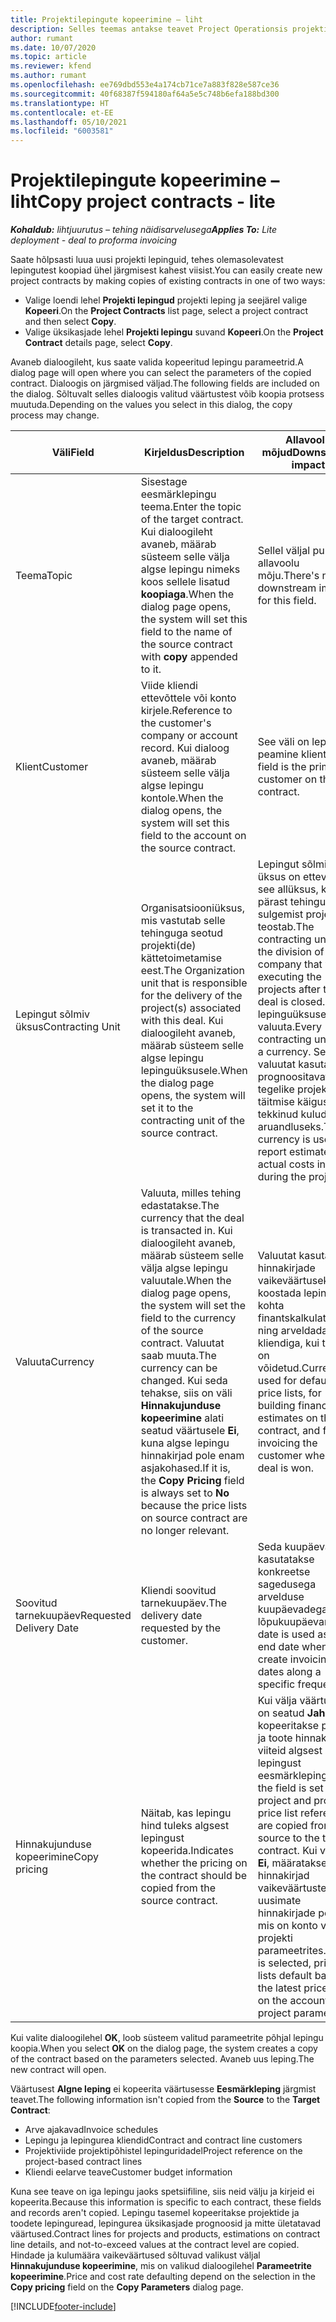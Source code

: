 ```yaml
---
title: Projektilepingute kopeerimine – liht
description: Selles teemas antakse teavet Project Operationsis projekti lepingute kopeerimise kohta.
author: rumant
ms.date: 10/07/2020
ms.topic: article
ms.reviewer: kfend
ms.author: rumant
ms.openlocfilehash: ee769dbd553e4a174cb71ce7a883f828e587ce36
ms.sourcegitcommit: 40f68387f594180af64a5e5c748b6efa188bd300
ms.translationtype: HT
ms.contentlocale: et-EE
ms.lasthandoff: 05/10/2021
ms.locfileid: "6003581"
---
```

# <a name="copy-project-contracts---lite"></a><span data-ttu-id="d3de3-103">Projektilepingute kopeerimine – liht</span><span class="sxs-lookup"><span data-stu-id="d3de3-103">Copy project contracts - lite</span></span>

<span data-ttu-id="d3de3-104">_**Kohaldub:** lihtjuurutus – tehing näidisarvelusega_</span><span class="sxs-lookup"><span data-stu-id="d3de3-104">_**Applies To:** Lite deployment - deal to proforma invoicing_</span></span>

<span data-ttu-id="d3de3-105">Saate hõlpsasti luua uusi projekti lepinguid, tehes olemasolevatest lepingutest koopiad ühel järgmisest kahest viisist.</span><span class="sxs-lookup"><span data-stu-id="d3de3-105">You can easily create new project contracts by making copies of existing contracts in one of two ways:</span></span> 

  - <span data-ttu-id="d3de3-106">Valige loendi lehel **Projekti lepingud** projekti leping ja seejärel valige **Kopeeri**.</span><span class="sxs-lookup"><span data-stu-id="d3de3-106">On the **Project Contracts** list page, select a project contract and then select **Copy**.</span></span>
  - <span data-ttu-id="d3de3-107">Valige üksikasjade lehel **Projekti lepingu** suvand **Kopeeri**.</span><span class="sxs-lookup"><span data-stu-id="d3de3-107">On the **Project Contract** details page, select **Copy**.</span></span>

<span data-ttu-id="d3de3-108">Avaneb dialoogileht, kus saate valida kopeeritud lepingu parameetrid.</span><span class="sxs-lookup"><span data-stu-id="d3de3-108">A dialog page will open where you can select the parameters of the copied contract.</span></span> <span data-ttu-id="d3de3-109">Dialoogis on järgmised väljad.</span><span class="sxs-lookup"><span data-stu-id="d3de3-109">The following fields are included on the dialog.</span></span> <span data-ttu-id="d3de3-110">Sõltuvalt selles dialoogis valitud väärtustest võib koopia protsess muutuda.</span><span class="sxs-lookup"><span data-stu-id="d3de3-110">Depending on the values you select in this dialog, the copy process may change.</span></span>

| <span data-ttu-id="d3de3-111">**Väli**</span><span class="sxs-lookup"><span data-stu-id="d3de3-111">**Field**</span></span> | <span data-ttu-id="d3de3-112">**Kirjeldus**</span><span class="sxs-lookup"><span data-stu-id="d3de3-112">**Description**</span></span> | <span data-ttu-id="d3de3-113">**Allavoolu mõjud**</span><span class="sxs-lookup"><span data-stu-id="d3de3-113">**Downstream impact**</span></span> |
| --- | --- | --- |
| <span data-ttu-id="d3de3-114">Teema</span><span class="sxs-lookup"><span data-stu-id="d3de3-114">Topic</span></span> | <span data-ttu-id="d3de3-115">Sisestage eesmärklepingu teema.</span><span class="sxs-lookup"><span data-stu-id="d3de3-115">Enter the topic of the target contract.</span></span> <span data-ttu-id="d3de3-116">Kui dialoogileht avaneb, määrab süsteem selle välja algse lepingu nimeks koos sellele lisatud **koopiaga**.</span><span class="sxs-lookup"><span data-stu-id="d3de3-116">When the dialog page opens, the system will set this field to the name of the source contract with **copy** appended to it.</span></span> | <span data-ttu-id="d3de3-117">Sellel väljal puudub allavoolu mõju.</span><span class="sxs-lookup"><span data-stu-id="d3de3-117">There's no downstream impact for this field.</span></span> |
| <span data-ttu-id="d3de3-118">Klient</span><span class="sxs-lookup"><span data-stu-id="d3de3-118">Customer</span></span> | <span data-ttu-id="d3de3-119">Viide kliendi ettevõttele või konto kirjele.</span><span class="sxs-lookup"><span data-stu-id="d3de3-119">Reference to the customer's company or account record.</span></span> <span data-ttu-id="d3de3-120">Kui dialoog avaneb, määrab süsteem selle välja algse lepingu kontole.</span><span class="sxs-lookup"><span data-stu-id="d3de3-120">When the dialog opens, the system will set this field to the account on the source contract.</span></span> | <span data-ttu-id="d3de3-121">See väli on lepingu peamine klient.</span><span class="sxs-lookup"><span data-stu-id="d3de3-121">This field is the primary customer on the contract.</span></span> |
| <span data-ttu-id="d3de3-122">Lepingut sõlmiv üksus</span><span class="sxs-lookup"><span data-stu-id="d3de3-122">Contracting Unit</span></span> | <span data-ttu-id="d3de3-123">Organisatsiooniüksus, mis vastutab selle tehinguga seotud projekti(de) kättetoimetamise eest.</span><span class="sxs-lookup"><span data-stu-id="d3de3-123">The Organization unit that is responsible for the delivery of the project(s) associated with this deal.</span></span> <span data-ttu-id="d3de3-124">Kui dialoogileht avaneb, määrab süsteem selle algse lepingu lepinguüksusele.</span><span class="sxs-lookup"><span data-stu-id="d3de3-124">When the dialog page opens, the system will set it to the contracting unit of the source contract.</span></span> | <span data-ttu-id="d3de3-125">Lepingut sõlmiv üksus on ettevõtte see allüksus, kes pärast tehingu sulgemist projektid teostab.</span><span class="sxs-lookup"><span data-stu-id="d3de3-125">The contracting unit is the division of the company that will be executing the projects after the deal is closed.</span></span> <span data-ttu-id="d3de3-126">Igal lepinguüksusel on valuuta.</span><span class="sxs-lookup"><span data-stu-id="d3de3-126">Every contracting unit has a currency.</span></span> <span data-ttu-id="d3de3-127">Seda valuutat kasutatakse prognoositavate ja tegelike projekti täitmise käigus tekkinud kulude aruandluseks.</span><span class="sxs-lookup"><span data-stu-id="d3de3-127">This currency is used to report estimated and actual costs incurred during the project.</span></span> |
| <span data-ttu-id="d3de3-128">Valuuta</span><span class="sxs-lookup"><span data-stu-id="d3de3-128">Currency</span></span> | <span data-ttu-id="d3de3-129">Valuuta, milles tehing edastatakse.</span><span class="sxs-lookup"><span data-stu-id="d3de3-129">The currency that the deal is transacted in.</span></span> <span data-ttu-id="d3de3-130">Kui dialoogileht avaneb, määrab süsteem selle välja algse lepingu valuutale.</span><span class="sxs-lookup"><span data-stu-id="d3de3-130">When the dialog page opens, the system will set the field to the currency of the source contract.</span></span> <span data-ttu-id="d3de3-131">Valuutat saab muuta.</span><span class="sxs-lookup"><span data-stu-id="d3de3-131">The currency can be changed.</span></span> <span data-ttu-id="d3de3-132">Kui seda tehakse, siis on väli **Hinnakujunduse kopeerimine** alati seatud väärtusele **Ei**, kuna algse lepingu hinnakirjad pole enam asjakohased.</span><span class="sxs-lookup"><span data-stu-id="d3de3-132">If it is, the **Copy Pricing** field is always set to **No** because the price lists on source contract are no longer relevant.</span></span> | <span data-ttu-id="d3de3-133">Valuutat kasutatakse hinnakirjade vaikeväärtuseks, et koostada lepingu kohta finantskalkulatsioone ning arveldada kliendiga, kui tehing on võidetud.</span><span class="sxs-lookup"><span data-stu-id="d3de3-133">Currency is used for default price lists, for building financial estimates on the contract, and for invoicing the customer when the deal is won.</span></span> |
| <span data-ttu-id="d3de3-134">Soovitud tarnekuupäev</span><span class="sxs-lookup"><span data-stu-id="d3de3-134">Requested Delivery Date</span></span> | <span data-ttu-id="d3de3-135">Kliendi soovitud tarnekuupäev.</span><span class="sxs-lookup"><span data-stu-id="d3de3-135">The delivery date requested by the customer.</span></span> | <span data-ttu-id="d3de3-136">Seda kuupäeva kasutatakse konkreetse sagedusega arvelduse kuupäevadega koos lõpukuupäevana.</span><span class="sxs-lookup"><span data-stu-id="d3de3-136">This date is used as the end date when you create invoicing dates along a specific frequency.</span></span> |
| <span data-ttu-id="d3de3-137">Hinnakujunduse kopeerimine</span><span class="sxs-lookup"><span data-stu-id="d3de3-137">Copy pricing</span></span> | <span data-ttu-id="d3de3-138">Näitab, kas lepingu hind tuleks algsest lepingust kopeerida.</span><span class="sxs-lookup"><span data-stu-id="d3de3-138">Indicates whether the pricing on the contract should be copied from the source contract.</span></span> | <span data-ttu-id="d3de3-139">Kui välja väärtuseks on seatud **Jah**, kopeeritakse projekti ja toote hinnakirja viiteid algsest lepingust eesmärklepingusse.</span><span class="sxs-lookup"><span data-stu-id="d3de3-139">If the field is set to **Yes**, project and product price list references are copied from the source to the target contract.</span></span> <span data-ttu-id="d3de3-140">Kui valisite **Ei**, määratakse hinnakirjad vaikeväärtustele uusimate hinnakirjade põhjal, mis on konto või projekti parameetrites.</span><span class="sxs-lookup"><span data-stu-id="d3de3-140">If **No** is selected, price lists default based on the latest price lists on the account or project parameters.</span></span> |

<span data-ttu-id="d3de3-141">Kui valite dialoogilehel **OK**, loob süsteem valitud parameetrite põhjal lepingu koopia.</span><span class="sxs-lookup"><span data-stu-id="d3de3-141">When you select **OK** on the dialog page, the system creates a copy of the contract based on the parameters selected.</span></span> <span data-ttu-id="d3de3-142">Avaneb uus leping.</span><span class="sxs-lookup"><span data-stu-id="d3de3-142">The new contract will open.</span></span>

<span data-ttu-id="d3de3-143">Väärtusest **Algne leping** ei kopeerita väärtusesse **Eesmärkleping** järgmist teavet.</span><span class="sxs-lookup"><span data-stu-id="d3de3-143">The following information isn't copied from the **Source** to the **Target Contract**:</span></span>

  - <span data-ttu-id="d3de3-144">Arve ajakavad</span><span class="sxs-lookup"><span data-stu-id="d3de3-144">Invoice schedules</span></span>
  - <span data-ttu-id="d3de3-145">Lepingu ja lepingurea kliendid</span><span class="sxs-lookup"><span data-stu-id="d3de3-145">Contract and contract line customers</span></span>
  - <span data-ttu-id="d3de3-146">Projektiviide projektipõhistel lepinguridadel</span><span class="sxs-lookup"><span data-stu-id="d3de3-146">Project reference on the project-based contract lines</span></span>
  - <span data-ttu-id="d3de3-147">Kliendi eelarve teave</span><span class="sxs-lookup"><span data-stu-id="d3de3-147">Customer budget information</span></span>

<span data-ttu-id="d3de3-148">Kuna see teave on iga lepingu jaoks spetsiifiline, siis neid välju ja kirjeid ei kopeerita.</span><span class="sxs-lookup"><span data-stu-id="d3de3-148">Because this information is specific to each contract, these fields and records aren't copied.</span></span> <span data-ttu-id="d3de3-149">Lepingu tasemel kopeeritakse projektide ja toodete lepinguread, lepingurea üksikasjade prognoosid ja mitte ületatavad väärtused.</span><span class="sxs-lookup"><span data-stu-id="d3de3-149">Contract lines for projects and products, estimations on contract line details, and not-to-exceed values at the contract level are copied.</span></span> <span data-ttu-id="d3de3-150">Hindade ja kulumäära vaikeväärtused sõltuvad valikust väljal **Hinnakujunduse kopeerimine**, mis on valikud dialoogilehel **Parameetrite kopeerimine**.</span><span class="sxs-lookup"><span data-stu-id="d3de3-150">Price and cost rate defaulting depend on the selection in the **Copy pricing** field on the **Copy Parameters** dialog page.</span></span>


[!INCLUDE[footer-include](../../includes/footer-banner.md)]